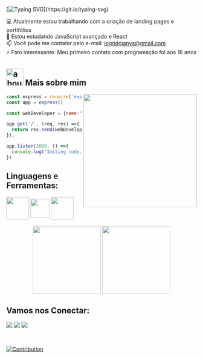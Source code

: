 [![Typing SVG](https://readme-typing-svg.herokuapp.com/?color=ffffff&size=33&center=true&vCenter=true&width=1000&background=3E750A&lines=HELLO,+STRANGER!👋+WELCOME+TO+INGRID+GIANY'S+HEAD🧠;)](https://git.io/typing-svg)

💻 Atualmente estou trabalhando com a criação de landing pages e portifólios  
🚀 Estou estudando JavaScript avançado e React  
📫 Você pode me contatar pelo e-mail: ingridgianys@gmail.com  
⚡ Fato interessante: Meu primeiro contato com programação foi aos 16 anos  

## <img width="45" alt="about" src="https://i.imgur.com/i0ccAph.png">  Mais sobre mim

<img align="right" width="300" src="https://i.gifer.com/origin/68/6877f317fd8ab418202d6fa146076e61.gif" />

```javascript
const express = require('express')
const app = express()

const webDeveloper = {name:"Ingrid", stack:"Front-End-Developer"}

app.get('/', (req, res) =>{
  return res.send(webDeveloper)
}),

app.listen(3000, () =>{
  console.log("Initing code...")
})

```
## **Linguagens e Ferramentas:**  
<div style="display: inline_block">
  <img src="https://i.imgur.com/gKsCCDj.png" width="60" height="60" align="center"/>
  <img src="https://i.imgur.com/D0oDHZW.png" width="50" height="50" align="center"/>
  <img src="https://i.imgur.com/xnp3wv1.png" width="60" height="60" align="center"/>
</div>
<br>
<div align="center">
  <img height="180em" src="https://github-readme-stats.vercel.app/api?username=ingridgiany&show_icons=true&theme=nightowl&include_all_commits=true&count_private=true&hide_border=true"/>
  <img height="180em" src="https://github-readme-stats.vercel.app/api/top-langs/?username=ingridgiany&layout=default&hide_border=true&langs_count=7&theme=nightowl"/>
</div>
  
## **Vamos nos Conectar:**

<p align="left">
  <a target="_blank" href="https://www.linkedin.com/in/ingridgiany/" alt="Linkedin">
  <img src="https://img.shields.io/badge/-LinkedIn-%230077B5?style=for-the-badge&logo=linkedin&logoColor=white" target="_blank"></a> 

  <a target="_blank" href="https://www.instagram.com/ingridgiany/" alt="Instagram">
  <img src="https://img.shields.io/badge/-Instagram-%23E4405F?style=for-the-badge&logo=instagram&logoColor=white" target="_blank"></a>
 
   <a target="_blank" href="mailto:ingridgianys@gmail.com" alt="Gmail">
  <img src="https://img.shields.io/badge/Gmail-D14836?style=for-the-badge&logo=gmail&logoColor=white"</a>
</p>
<br>

![Contribution](https://activity-graph.herokuapp.com/graph?username=ingridgiany&theme=merko&hide_title=true&hide_border=true&area=true)


